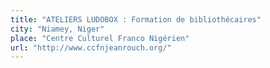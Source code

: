 ```yaml
---
title: "ATELIERS LUDOBOX : Formation de bibliothécaires"
city: "Niamey, Niger"
place: "Centre Culturel Franco Nigérien"
url: "http://www.ccfnjeanrouch.org/"
---
```

